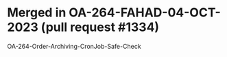 # Merged in OA-264-FAHAD-04-OCT-2023 (pull request #1334)

OA-264-Order-Archiving-CronJob-Safe-Check
